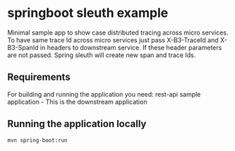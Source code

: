 # springboot sleuth example

Minimal sample app to show case distributed tracing across micro services.
To have same trace Id across micro services just pass X-B3-TraceId and
X-B3-SpanId in headers to downstream service. If these header parameters
are not passed. Spring sleuth will create new span and trace Ids.

## Requirements

For building and running the application you need:
rest-api sample application - This is the downstream application

## Running the application locally

```shell
mvn spring-boot:run
```
